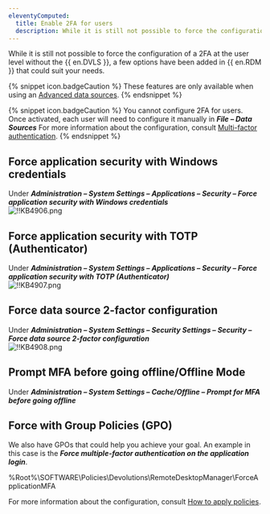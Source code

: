 ```yaml
---
eleventyComputed:
  title: Enable 2FA for users
  description: While it is still not possible to force the configuration of a 2FA at the user level without the {{ en.DVLS }}, a few options have been added in {{ en.RDM }} that could suit your needs.
---
```

While it is still not possible to force the configuration of a 2FA at the user level without the {{ en.DVLS }}, a few options have been added in {{ en.RDM }} that could suit your needs.  

{% snippet icon.badgeCaution %}
These features are only available when using an [Advanced data sources](/rdm/windows/data-sources/data-sources-types/advanced-data-sources/).
{% endsnippet %}  

{% snippet icon.badgeCaution %}
You cannot configure 2FA for users. Once activated, each user will need to configure it manually in ***File – Data Sources*** For more information about the configuration, consult [Multi-factor authentication](/rdm/windows/data-sources/multi-factor-authentication/).
{% endsnippet %}

## Force application security with Windows credentials

Under ***Administration – System Settings – Applications – Security – Force application security with Windows credentials***  
![!!KB4906.png](https://webdevolutions.azureedge.net/docs/en/kb/KB4906.png)

## Force application security with TOTP (Authenticator)
Under ***Administration – System Settings – Applications – Security – Force application security with TOTP (Authenticator)***  
![!!KB4907.png](https://webdevolutions.azureedge.net/docs/en/kb/KB4907.png)

## Force data source 2-factor configuration
Under ***Administration – System Settings – Security Settings – Security – Force data source 2-factor configuration***  
![!!KB4908.png](https://webdevolutions.azureedge.net/docs/en/kb/KB4908.png)

## Prompt MFA before going offline/Offline Mode
Under ***Administration – System Settings – Cache/Offline – Prompt for MFA before going offline***  


## Force with Group Policies (GPO)
We also have GPOs that could help you achieve your goal. An example in this case is the ***Force multiple-factor authentication on the application login***.  

%Root%\SOFTWARE\Policies\Devolutions\RemoteDesktopManager\ForceApplicationMFA  

For more information about the configuration, consult [How to apply policies](/kb/remote-desktop-manager/how-to-articles/group-policies/).
